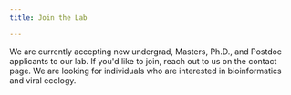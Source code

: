 ```yaml
---
title: Join the Lab

---
```


<!--more-->

We are currently accepting new undergrad, Masters, Ph.D., and Postdoc applicants to our lab. If you'd like to join, reach out to us on the contact page. We are looking for individuals who are interested in bioinformatics and viral ecology.
